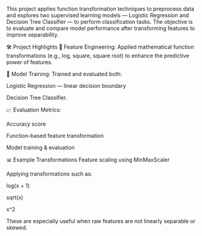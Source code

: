 This project applies function transformation techniques to preprocess data and explores two supervised learning models — Logistic Regression and Decision Tree Classifier — to perform classification tasks. The objective is to evaluate and compare model performance after transforming features to improve separability.

🛠️ Project Highlights
📌 Feature Engineering: Applied mathematical function transformations (e.g., log, square, square root) to enhance the predictive power of features.

🧪 Model Training: Trained and evaluated both:

Logistic Regression — linear decision boundary

Decision Tree Classifier.

📈 Evaluation Metrics:

Accuracy score

Function-based feature transformation

Model training & evaluation

📊 Example Transformations
Feature scaling using MinMaxScaler

Applying transformations such as:

log(x + 1)

sqrt(x)

x^2

These are especially useful when raw features are not linearly separable or skewed.

